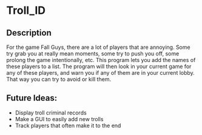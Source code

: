 # Troll_ID

## Description
For the game Fall Guys, there are a lot of players that are annoying. Some try grab you at really mean moments, some try to push you off, some prolong the game intentionally, etc. This program lets you add the names of these players to a list. The program will then look in your current game for any of these players, and warn you if any of them are in your current lobby. That way you can try to avoid or kill them.

## Future Ideas:
- Display troll criminal records
- Make a GUI to easily add new trolls
- Track players that often make it to the end
